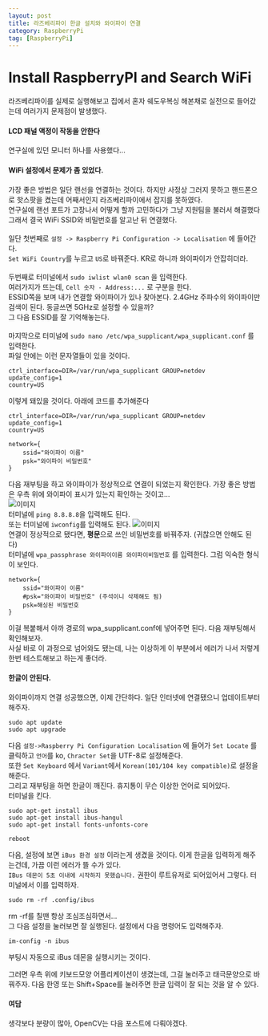 ```yaml
---
layout: post
title: 라즈베리파이 한글 설치와 와이파이 연결 
category: RaspberryPi
tag: [RaspberryPi]
---
```


# Install RaspberryPI and Search WiFi

라즈베리파이를 실제로 실행해보고 집에서 혼자 쉐도우복싱 해본채로 실전으로 들어갔는데 여러가지 문제점이 발생했다.

#### LCD 패널 액정이 작동을 안한다  
 연구실에 있던 모니터 하나를 사용했다...

#### WiFi 설정에서 문제가 좀 있었다.  
 가장 좋은 방법은 일단 랜선을 연결하는 것이다. 하지만 사정상 그러지 못하고 핸드폰으로 핫스팟을 켰는데 어째서인지 라즈베리파이에서 잡지를 못하였다.  
 연구실에 랜선 포트가 고장나서 어떻게 할까 고민하다가 그냥 지원팀을 불러서 해결했다  
 그래서 결국 WiFi SSID와 비밀번호를 알고난 뒤 연결했다.  
 <br>
 일단 첫번째로 `설정 -> Raspberry Pi Configuration -> Localisation` 에 들어간다.  
 `Set WiFi Country`를 누르고 `US`로 바꿔준다. KR로 하니까 와이파이가 안잡히더라.  
 <br>
 두번째로 터미널에서 `sudo iwlist wlan0 scan` 을 입력한다.  
 여러가지가 뜨는데, `Cell 숫자 - Address:...` 로 구분을 한다.  
 ESSID쪽을 보며 내가 연결할 와이파이가 있나 찾아본다. 2.4GHz 주파수의 와이파이만 검색이 된다. 동글쓰면 5GHz로 설정할 수 있을까?  
 그 다음 ESSID를 잘 기억해놓는다.  
 <br>
 마지막으로 터미널에 
 `sudo nano /etc/wpa_supplicant/wpa_supplicant.conf` 를 입력한다.  
 파일 안에는 이런 문자열들이 있을 것이다.  
```
ctrl_interface=DIR=/var/run/wpa_supplicant GROUP=netdev
update_config=1
country=US
```

이렇게 돼있을 것이다. 아래에 코드를 추가해준다
    
```
ctrl_interface=DIR=/var/run/wpa_supplicant GROUP=netdev
update_config=1
country=US

network={
    ssid="와이파이 이름"
    psk="와이파이 비밀번호"
}
```

다음 재부팅을 하고 와이파이가 정상적으로 연결이 되었는지 확인한다. 
가장 좋은 방법은 우측 위에 와이파이 표시가 있는지 확인하는 것이고...  
![이미지](https://github.com/ukcastle/ukcastle.github.io/blob/main/postimg/%EC%99%80%EC%9D%B4%ED%8C%8C%EC%9D%B4.jpg?raw=true)  
 터미널에 `ping 8.8.8.8`을 입력해도 된다.  
또는 터미널에 `iwconfig`를 입력해도 된다.
![이미지](https://github.com/ukcastle/ukcastle.github.io/blob/main/postimg/iwconfig.jpg?raw=true)  
연결이 정상적으로 됐다면, **평문**으로 쓰인 비밀번호를 바꿔주자. (귀찮으면 안해도 된다)   
터미널에 `wpa_passphrase 와이파이이름 와이파이비밀번호` 를 입력한다.
그럼 익숙한 형식이 보인다.
```
network={
    ssid="와이파이 이름"
    #psk="와이파이 비밀번호" (주석이니 삭제해도 됨)
    psk=해싱된 비밀번호
}
```
이걸 복붙해서 아까 경로의 wpa_supplicant.conf에 넣어주면 된다. 다음 재부팅해서 확인해보자.  
사실 바로 이 과정으로 넘어와도 됐는데, 나는 이상하게 이 부분에서 에러가 나서 저렇게 한번 테스트해보고 하는게 좋더라.  
    
#### 한글이 안된다.
와이파이까지 연결 성공했으면, 이제 간단하다. 일단 인터넷에 연결됐으니 업데이트부터 해주자.
```
sudo apt update
sudo apt upgrade
```
다음 `설정->Raspberry Pi Configuration Localisation` 에 들어가 `Set Locate` 를 클릭하고 `언어`를 ko, `Chracter Set`을 UTF-8로 설정해준다.  
또한 `Set Keyboard` 에서 `Variant`에서 `Korean(101/104 key compatible)`로 설정을 해준다.   
그리고 재부팅을 하면 한글이 깨진다. 휴지통이 무슨 이상한 언어로 되어있다.  
터미널을 킨다.
```
sudo apt-get install ibus
sudo apt-get install ibus-hangul
sudo apt-get install fonts-unfonts-core

reboot
```

다음, 설정에 보면 `iBus 환경 설정` 이라는게 생겼을 것이다. 이게 한글을 입력하게 해주는건데, 가끔 이런 에러가 뜰 수가 있다.  
` IBus 데몬이 5초 이내에 시작하지 못했습니다. `
권한이 루트유저로 되어있어서 그렇다. 터미널에서 이를 입력하자.  
```
sudo rm -rf .config/ibus
```
rm -rf를 칠땐 항상 조심조심하면서...  
그 다음 설정을 눌러보면 잘 실행된다.
설정에서 다음 명령어도 입력해주자.  
```
im-config -n ibus
```
부팅시 자동으로 iBus 데몬을 실행시키는 것이다.

그러면 우측 위에 키보드모양 어플리케이션이 생겼는데, 그걸 눌러주고 태극문양으로 바꿔주자.
다음 한영 또는 Shift+Space를 눌러주면 한글 입력이 잘 되는 것을 알 수 있다.


#### 여담
생각보다 분량이 많아, OpenCV는 다음 포스트에 다뤄야겠다.